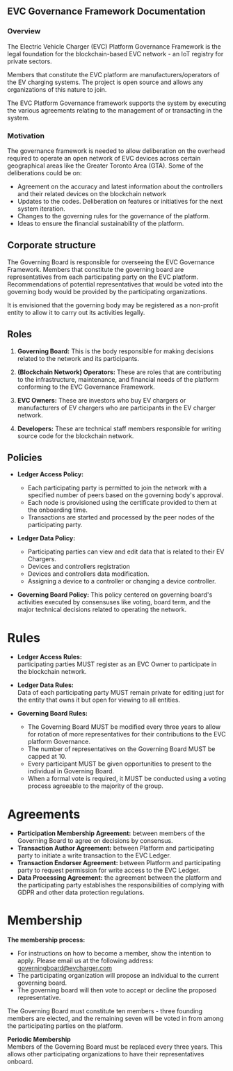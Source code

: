   ## EVC Governance Framework Documentation 

  ### Overview
  The Electric Vehicle Charger (EVC) Platform Governance Framework is the legal foundation for the blockchain-based EVC network - an IoT registry for private sectors.   

Members that constitute the EVC platform are manufacturers/operators of the EV charging systems. The project is open source and allows any organizations of this nature to join.   

The EVC Platform Governance framework supports the system by executing the various agreements relating to the management of or transacting in the system.  

### Motivation  
The governance framework is needed to allow deliberation on the overhead required to operate an open network of EVC devices across certain geographical areas like the Greater Toronto Area (GTA). Some of the deliberations could be on:  

* Agreement on the accuracy and latest information about the controllers and their related devices on the blockchain network  
* Updates to the codes. Deliberation on features or initiatives for the next system iteration.  
* Changes to the governing rules for the governance of the platform.   
* Ideas to ensure the financial sustainability of the platform. 

## Corporate structure 
The Governing Board is responsible for overseeing the EVC Governance Framework. Members that constitute the governing board are representatives from each participating party on the EVC platform. Recommendations of potential representatives that would be voted into the governing body would be provided by the participating organizations.  

It is envisioned that the governing body may be registered as a non-profit entity to allow it to carry out its activities legally.  

## Roles  
1.  **Governing Board:** This is the body responsible for making decisions related to the network and its participants.  

2.  **(Blockchain Network) Operators:** These are roles that are contributing to the infrastructure, maintenance, and financial needs of the platform conforming to the EVC Governance Framework.  

3.  **EVC Owners:** These are investors who buy EV chargers or manufacturers of EV chargers who are participants in the EV charger network.  

4.  **Developers:** These are technical staff members responsible for writing source code for the blockchain network. 

## Policies  
* **Ledger Access Policy:**  

    * Each participating party is permitted to join the network with a specified number of peers based on the governing body's approval.  
    * Each node is provisioned using the certificate provided to them at the onboarding time.
    * Transactions are started and processed by the peer nodes of the participating party.  

* **Ledger Data Policy:** 

    * Participating parties can view and edit data that is related to their EV Chargers.  
    * Devices and controllers registration
    * Devices and controllers data modification.
    * Assigning a device to a controller or changing a device controller.  

* **Governing Board Policy:** This policy centered on governing board's activities executed by consensuses like voting, board term, and the major technical decisions related to operating the network. 

# Rules  
* **Ledger Access Rules:**  
participating parties MUST register as an EVC Owner to participate in the blockchain network.  

* **Ledger Data Rules:**  
Data of each participating party MUST remain private for editing just for the entity that owns it but open for viewing to all entities.  

* **Governing Board Rules:**    
   * The Governing Board MUST be modified every three years to allow for rotation of more representatives for their contributions to the EVC platform Governance.  
   * The number of representatives on the Governing Board MUST be capped at 10.
   * Every participant MUST be given opportunities to present to the individual in Governing Board.
   * When a formal vote is required, it MUST be conducted using a voting process agreeable to the majority of the group. 

# Agreements
* **Participation Membership Agreement:** between members of the Governing Board to agree on decisions by consensus.
* **Transaction Author Agreement:** between Platform and participating party to initiate a write transaction to the EVC Ledger.
* **Transaction Endorser Agreement:** between Platform and participating party to request permission for write access to the EVC Ledger.  
* **Data Processing Agreement:** the agreement between the platform and the participating party establishes the responsibilities of complying with GDPR and other data protection regulations.  

# Membership  

**The membership process:**    
* For instructions on how to become a member, show the intention to apply. Please email us at the following address: governingboard@evcharger.com
* The participating organization will propose an individual to the current governing board. 
* The governing board will then vote to accept or decline the proposed representative.  
  
The Governing Board must constitute ten members - three founding members are elected, and the remaining seven will be voted in from among the participating parties on the platform.  

**Periodic Membership**   
Members of the Governing Board must be replaced every three years. This allows other participating organizations to have their representatives onboard. 



